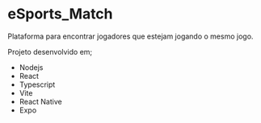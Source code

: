 # eSports_Match

Plataforma para encontrar jogadores que estejam jogando o mesmo jogo.

Projeto desenvolvido em;

- Nodejs
- React
- Typescript
- Vite
- React Native
- Expo